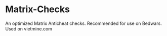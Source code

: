 # Matrix-Checks
An optimized Matrix Anticheat checks. Recommended for use on Bedwars. Used on vietmine.com
